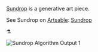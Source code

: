 [Sundrop](https://anemy.github.io/gravity/) is a generative art piece.

See Sundrop on [Artsable](https://artsable.com):
[Sundrop](https://artsable.com/workspace/5de82cbc9ef5ad001fcdd8f9)

⚗ 

![Sundrop Algorithm Output 1](https://i.imgur.com/Oc0XHZp.png)
